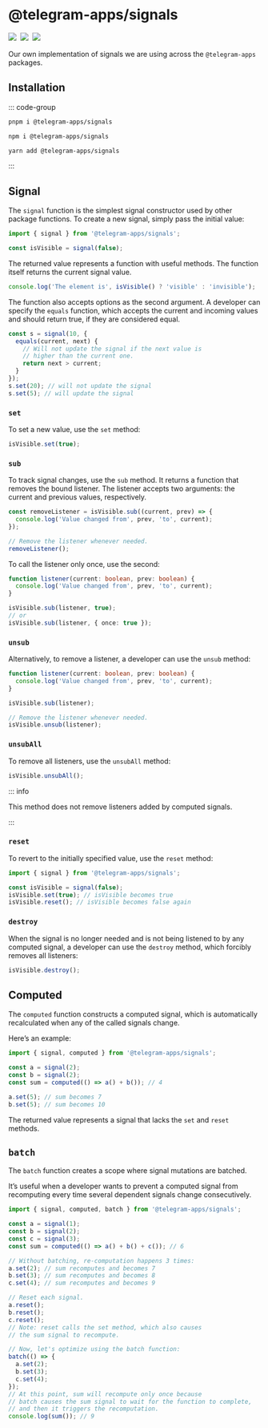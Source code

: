 # @telegram-apps/signals

<p style="display: flex; gap: 8px; min-height: 20px">
  <a href="https://npmjs.com/package/@telegram-apps/signals">
    <img src="https://img.shields.io/npm/v/@telegram-apps/signals?logo=npm"/>
  </a>
  <img src="https://img.shields.io/bundlephobia/minzip/@telegram-apps/signals"/>
  <a href="https://github.com/Telegram-Mini-Apps/telegram-apps/tree/master/packages/signals">
    <img src="https://img.shields.io/badge/source-black?logo=github"/>
  </a>
</p>

Our own implementation of signals we are using across the `@telegram-apps` packages.

## Installation

::: code-group

```bash [pnpm]
pnpm i @telegram-apps/signals
```

```bash [npm]
npm i @telegram-apps/signals
```

```bash [yarn]
yarn add @telegram-apps/signals
```

:::

## Signal

The `signal` function is the simplest signal constructor used by other package functions. To
create a new signal, simply pass the initial value:

```ts
import { signal } from '@telegram-apps/signals';

const isVisible = signal(false);
```

The returned value represents a function with useful methods. The function itself returns the
current signal value.

```ts
console.log('The element is', isVisible() ? 'visible' : 'invisible');
```

The function also accepts options as the second argument. A developer can specify the
`equals` function, which accepts the current and incoming values and should return true,
if they are considered equal.

```ts
const s = signal(10, {
  equals(current, next) {
    // Will not update the signal if the next value is
    // higher than the current one.
    return next > current;
  }
});
s.set(20); // will not update the signal
s.set(5); // will update the signal
```

### `set`

To set a new value, use the `set` method:

```ts
isVisible.set(true);
```

### `sub`

To track signal changes, use the `sub` method. It returns a function that removes the bound
listener. The listener accepts two arguments: the current and previous values, respectively.

```ts
const removeListener = isVisible.sub((current, prev) => {
  console.log('Value changed from', prev, 'to', current);
});

// Remove the listener whenever needed.
removeListener();
```

To call the listener only once, use the second:

```ts
function listener(current: boolean, prev: boolean) {
  console.log('Value changed from', prev, 'to', current);
}

isVisible.sub(listener, true);
// or
isVisible.sub(listener, { once: true });
```

### `unsub`

Alternatively, to remove a listener, a developer can use the `unsub` method:

```ts
function listener(current: boolean, prev: boolean) {
  console.log('Value changed from', prev, 'to', current);
}

isVisible.sub(listener);

// Remove the listener whenever needed.
isVisible.unsub(listener);
```

### `unsubAll`

To remove all listeners, use the `unsubAll` method:

```ts
isVisible.unsubAll();
```

::: info

This method does not remove listeners added by computed signals.

:::

### `reset`

To revert to the initially specified value, use the `reset` method:

```ts
import { signal } from '@telegram-apps/signals';

const isVisible = signal(false);
isVisible.set(true); // isVisible becomes true
isVisible.reset(); // isVisible becomes false again
```

### `destroy`

When the signal is no longer needed and is not being listened to by any computed signal, a developer
can use the `destroy` method, which forcibly removes all listeners:

```ts
isVisible.destroy();
```

## Computed

The `computed` function constructs a computed signal, which is automatically recalculated when any
of the called signals change.

Here’s an example:

```ts
import { signal, computed } from '@telegram-apps/signals';

const a = signal(2);
const b = signal(2);
const sum = computed(() => a() + b()); // 4

a.set(5); // sum becomes 7
b.set(5); // sum becomes 10
```

The returned value represents a signal that lacks the `set` and `reset` methods.

## `batch`

The `batch` function creates a scope where signal mutations are batched.

It’s useful when a developer wants to prevent a computed signal from recomputing every time several
dependent signals change consecutively.

```ts
import { signal, computed, batch } from '@telegram-apps/signals';

const a = signal(1);
const b = signal(2);
const c = signal(3);
const sum = computed(() => a() + b() + c()); // 6

// Without batching, re-computation happens 3 times:
a.set(2); // sum recomputes and becomes 7
b.set(3); // sum recomputes and becomes 8
c.set(4); // sum recomputes and becomes 9

// Reset each signal.
a.reset();
b.reset();
c.reset();
// Note: reset calls the set method, which also causes
// the sum signal to recompute.

// Now, let's optimize using the batch function:
batch(() => {
  a.set(2);
  b.set(3);
  c.set(4);
});
// At this point, sum will recompute only once because
// batch causes the sum signal to wait for the function to complete,
// and then it triggers the recomputation.
console.log(sum()); // 9
```
